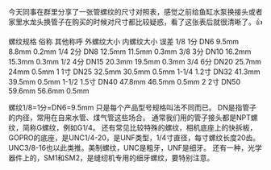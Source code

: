 今天同事在群里分享了一张管螺纹的尺寸对照表，感觉之前给鱼缸水泵换接头或者家里水龙头换管子在购买的时候对尺寸都比较疑惑，看了这张表后就很清晰了。:+1:

螺纹规格	俗称	其他称呼	外螺纹大小	内螺纹大小	误差
1/8	1分	DN6	9.5mm	8.8mm	0.2mm
1/4	2分	DN8	12.5mm	11.5mm	0.3mm
3/8	3分	DN10	16.2mm	15.3mm	0.3mm
1/2	4分	DN15	20.3mm	19.5mm	0.3mm
3/4	6分	DN20	25.7mm	24mm	0.5mm
1	1寸	DN25	32.5mm	30.5mm	0.5mm
1-1/4	1.2寸	DN32	41.3mm	39.5mm	0.5mm
1-1/2	1.5寸	DN40	47.8mm	46.5mm	0.5mm
2	2寸	DN50	59.6mm	56.6mm	0.5mm

螺纹1/8=1分=DN6=9.5mm 只是每个产品型号规格叫法不同而已。
DN是指管子的内径，常用在自来水管、煤气管这些场合。
通常我们用的管子接头都是NPT螺纹，简称G螺纹，例如G1/4。
还有常见比较特殊的螺纹，相机底座上的快拆板，GOPRO的底座，是UNC1/4-20，是UNF类型，1/4寸直径，每寸螺纹长度20齿。UNC3/8-16也以此类推。美制螺纹，UNC是粗牙，UNF是细牙。
还有一种，光学器件上的，SM1和SM2，是缝纫机专用的细牙螺纹，要特别注意。